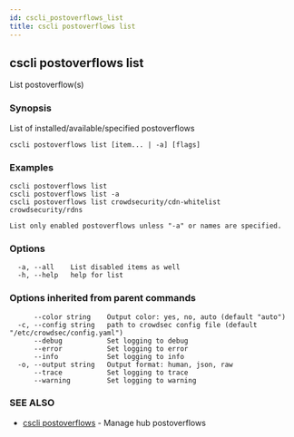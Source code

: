 ```yaml
---
id: cscli_postoverflows_list
title: cscli postoverflows list
---
```

## cscli postoverflows list

List postoverflow(s)

### Synopsis

List of installed/available/specified postoverflows

```
cscli postoverflows list [item... | -a] [flags]
```

### Examples

```
cscli postoverflows list
cscli postoverflows list -a
cscli postoverflows list crowdsecurity/cdn-whitelist crowdsecurity/rdns

List only enabled postoverflows unless "-a" or names are specified.
```

### Options

```
  -a, --all    List disabled items as well
  -h, --help   help for list
```

### Options inherited from parent commands

```
      --color string    Output color: yes, no, auto (default "auto")
  -c, --config string   path to crowdsec config file (default "/etc/crowdsec/config.yaml")
      --debug           Set logging to debug
      --error           Set logging to error
      --info            Set logging to info
  -o, --output string   Output format: human, json, raw
      --trace           Set logging to trace
      --warning         Set logging to warning
```

### SEE ALSO

* [cscli postoverflows](/cscli/cscli_postoverflows.md)	 - Manage hub postoverflows

